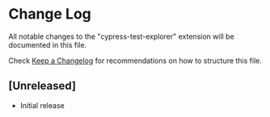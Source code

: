 # Change Log

All notable changes to the "cypress-test-explorer" extension will be documented in this file.

Check [Keep a Changelog](http://keepachangelog.com/) for recommendations on how to structure this file.

## [Unreleased]

- Initial release
